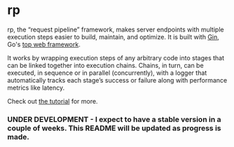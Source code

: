 # rp

rp, the “request pipeline” framework, makes server endpoints with multiple execution steps easier to build, maintain, and optimize. It is built with [Gin](https://github.com/gin-gonic/gin), Go's [top web framework](https://github.com/EvanLi/Github-Ranking/blob/master/Top100/Go.md).

It works by wrapping execution steps of any arbitrary code into stages that can be linked together into execution chains. Chains, in turn, can be executed, in sequence or in parallel (concurrently), with a logger that automatically tracks each stage’s success or failure along with performance metrics like latency.

Check out [the tutorial](https://medium.com/@jeremywhuff/950a10c3c31f) for more.

### UNDER DEVELOPMENT - I expect to have a stable version in a couple of weeks. This README will be updated as progress is made.
